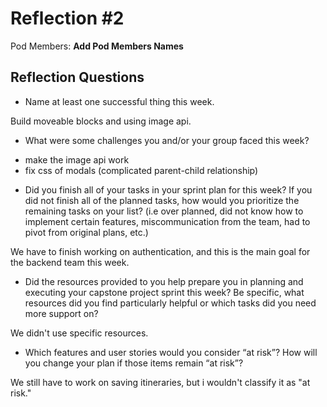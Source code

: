 # Reflection #2

Pod Members: **Add Pod Members Names**

## Reflection Questions

* Name at least one successful thing this week.

Build moveable blocks and using image api.

* What were some challenges you and/or your group faced this week?

- make the image api work
- fix css of modals (complicated parent-child relationship)

* Did you finish all of your tasks in your sprint plan for this week? If you did not finish all of the planned tasks, how would you prioritize the remaining tasks on your list?  (i.e over planned, did not know how to implement certain features, miscommunication from the team, had to pivot from original plans, etc.)

We have to finish working on authentication, and this is the main goal for the backend team this week.

* Did the resources provided to you help prepare you in planning and executing your capstone project sprint this week? Be specific, what resources did you find particularly helpful or which tasks did you need more support on?

We didn't use specific resources.

* Which features and user stories would you consider “at risk”? How will you change your plan if those items remain “at risk”?

We still have to work on saving itineraries, but i wouldn't classify it as "at risk."
